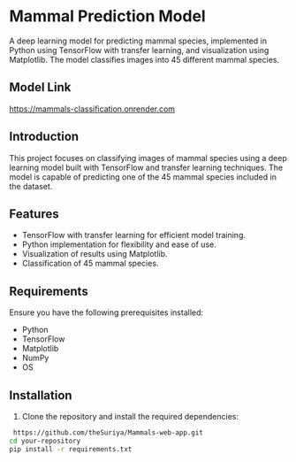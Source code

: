 # Mammal Prediction Model

A deep learning model for predicting mammal species, implemented in Python using TensorFlow with transfer learning, and visualization using Matplotlib. The model classifies images into 45 different mammal species.

## Model Link
https://mammals-classification.onrender.com

## Introduction

This project focuses on classifying images of mammal species using a deep learning model built with TensorFlow and transfer learning techniques. The model is capable of predicting one of the 45 mammal species included in the dataset.


## Features

- TensorFlow with transfer learning for efficient model training.
- Python implementation for flexibility and ease of use.
- Visualization of results using Matplotlib.
- Classification of 45 mammal species.

## Requirements

Ensure you have the following prerequisites installed:

- Python 
- TensorFlow 
- Matplotlib 
- NumPy 
- OS
  

## Installation

1. Clone the repository and install the required dependencies:

  ```bash
   https://github.com/theSuriya/Mammals-web-app.git
  cd your-repository
  pip install -r requirements.txt
